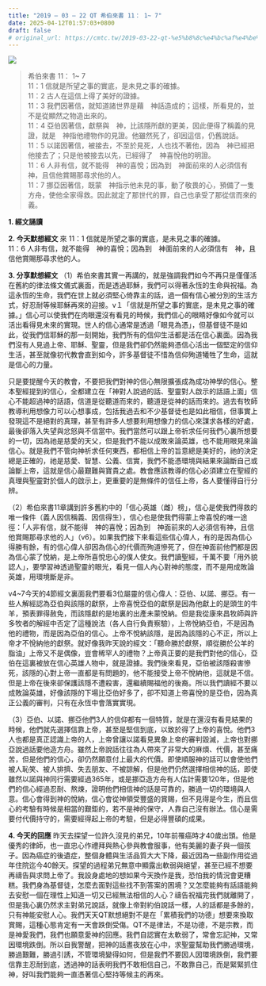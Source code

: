```yaml
---
title: "2019 – 03 – 22 QT 希伯來書 11： 1~ 7"
date: 2025-04-12T01:57:03+0800
draft: false
# original_url: https://cmtc.tw/2019-03-22-qt-%e5%b8%8c%e4%bc%af%e4%be%86%e6%9b%b8-11%ef%bc%9a-1-7
---
```


![](/images/qt.jpg)
> 希伯來書 11： 1~ 7  
> 11：1 信就是所望之事的實底，是未見之事的確據。  
> 11：2 古人在這信上得了美好的證據。  
> 11：3 我們因著信，就知道諸世界是藉　神話造成的；這樣，所看見的，並不是從顯然之物造出來的。  
> 11：4 亞伯因著信，獻祭與　神，比該隱所獻的更美，因此便得了稱義的見證，就是　神指他禮物作的見證。他雖然死了，卻因這信，仍舊說話。  
> 11：5 以諾因著信，被接去，不至於見死，人也找不著他，因為　神已經把他接去了；只是他被接去以先，已經得了　神喜悅他的明證。  
> 11：6 人非有信，就不能得　神的喜悅；因為到　神面前來的人必須信有　神，且信他賞賜那尋求他的人。  
> 11：7 挪亞因著信，既蒙　神指示他未見的事，動了敬畏的心，預備了一隻方舟，使他全家得救。因此就定了那世代的罪，自己也承受了那從信而來的義。

**1. 經文誦讀**

**2.  今天默想經文**
來 11：1 信就是所望之事的實底，是未見之事的確據。  
11：6 人非有信，就不能得　神的喜悅；因為到　神面前來的人必須信有　神，且信他賞賜那尋求他的人。

**3. 分享默想經文**
（1）希伯來書其實一再講的，就是強調我們如今不再只是僅僅活在舊約的律法條文儀式裏面，而是透過耶穌，我們可以得著永恆的生命與祝福。為這永恆的生命，我們在世上就必須堅心倚靠主的話，過一個有信心被分別的生活方式，好忍耐等候耶穌再來的迎接。v１「信就是所望之事的實底，是未見之事的確據。」信心可以使我們在肉眼還沒有看見的時候，我們信心的眼睛好像如今就可以活出看得見未來的實現。世人的信心通常是透過「眼見為憑」，但基督徒不是如此，從我們信耶穌的那一刻開始，我們所有的信仰生活都是活在信心裏面。因為我們沒有人見過上帝、耶穌、聖靈，但是我們卻仍然能夠憑信心活出一個堅定的信仰生活，甚至就像初代教會直到如今，許多基督徒不惜為信仰殉道犧牲了生命，這就是信心的力量。

只是要提醒今天的教會，不要把我們對神的信心無限擴張成為成功神學的信心。整本聖經提到的信心，全都建立在「神對人說過的話、聖靈對人啟示的話語上面」信心不能超過神的話語，信道是從聽道而來的，聽道是從神的話而來的。過去有牧師教導利用想像力可以心想事成，包括我過去和不少基督徒也是如此相信，但事實上發現這不是絕對的真理，甚至有許多人想要利用想像力的信心來謀求各樣的好處，最後卻落入失望與忿怒與不信當中。我們當然可以跟上帝祈求任何我們心裏所想要的一切，因為祂是慈愛的天父，但是我們不能以成敗來論英雄，也不能用眼見來論信心。就是我們不管向神祈求任何東西，都相信上帝的旨意總是美好的，祂的決定總是正確的，祂是慈愛、智慧、公義、信實，我們不能憑環境與結果來論斷自己或論斷上帝，這就是信心最艱難與寶貴之處。教會應該教導的信心必須建立在聖經的真理與聖靈對於個人的啟示上，更重要的是無條件的信任上帝，各人要懂得自行分辨。

（2）希伯來書11章講到許多舊約中的「信心英雄（雌）榜」，信心是使我們得救的唯一條件（義人因信稱義、因信得生），信心也是使我們得蒙上帝喜悅的唯一途徑：「人非有信，就不能得　神的喜悅；因為到　神面前來的人必須信有神，且信他賞賜那尋求他的人」（v6）。如果我們接下來看這些信心偉人，有的是因為信心得勝有餘，有的信心偉人卻因為信心的代價而殉道慘死了，但在神面前他們都是因為信心蒙了悅納，是上帝所喜悅忠心的僕人使女。我們讀聖經，千萬不要「用外貌認人」，要學習神透過聖靈的眼光，看見一個人內心對神的態度，而不是用成敗論英雄，用環境斷是非。

v4\~7今天的4節經文裏面我們要看3位屬靈的信心偉人：亞伯、以諾、挪亞。有一些人解經認為亞伯與該隱的獻祭，上帝喜悅亞伯的獻祭是因為他獻上的是頭生的牛羊，預表罪得赦免，而該隱獻的是地裏的出產未蒙悅納。但是我從康來昌牧師與許多牧者的解經中否定了這種說法（各人自行負責察驗），上帝悅納亞伯，不是因為他的禮物，而是因為亞伯的信心。上帝不悅納該隱，是因為該隱的心不正，所以上帝才不悅納他的獻祭。就好像我昨天說的經文：「聽命勝於獻祭，順從勝於公羊的脂油」上帝又不是偶像，豈會稀罕人的禮物？上帝真正要的是我們對他的信心，亞伯在這裏被放在信心英雄人物中，就是證據。我們後來看見，亞伯被該隱殺害慘死，該隱的心對上帝一直都是有問題的，他不能接受上帝不悅納他，這就是不信。但是上帝在後來卻保護該隱不遭殺害，還繼續賜福他的後裔。所以我們讀經不要以成敗論英雄，好像該隱的下場比亞伯好多了，卻不知道上帝喜悅的是亞伯，因為真正公義的審判，只有在永恆中會落實實現。

（3）亞伯、以諾、挪亞他們3人的信仰都有一個特質，就是在還沒有看見結果的時候，他們就先選擇信靠上帝，甚至是堅信到底，以致於得了上帝的喜悅。他們3人也都是真正認識上帝的人，上帝曾讓以諾看見異象上帝的審判毀滅，上帝也對挪亞說過話要他造方舟。雖然上帝說話往往為人帶來了非常大的麻煩、代價，甚至痛苦，但是他們的信心，卻仍然願意付上最大的代價。即使順服神的話可以會使他們被人恥笑、被人排擠、失去朋友、不被諒解，但是他們仍然選擇相信神的話，即使雖然以諾與神同行需要經過365年，或是挪亞造方舟有人估計需要120年，但是他們的信心經過忍耐、熬煉，證明他們相信神的話是可靠的，勝過一切的環境與人意。信心會得到神的悅納，信心會從神領受豐盛的賞賜，但不見得是今生，而且信心的考驗有時候是相當的艱鉅的，若不是神的保守，人靠自己沒有辦法。信心是需要付代價持守的，需要經得起上帝的考驗，但是必得豐碩的成果。

**4. 今天的回應**
昨天去探望一位許久沒見的弟兄，10年前罹癌時才40歲出頭。他是優秀的律師，也一直忠心作禮拜與熱心參與教會服事，他有美麗的妻子與一個孩子。因為癌症的後遺症，整個身體與生活品質大大下降，最近因為一些副作用從過年住院迄今40餘天。探望的過程弟兄無意中顯露出軟弱與絕望，甚至已經不想要再禱告與求問上帝了。我設身處地的想如果今天換作是我，恐怕我的情況會更糟糕。我們身為基督徒，怎麼去面對這些找不到答案的困境？又怎麼能夠有話語能夠去安慰一個在理性上知道一切又已經無法相信的人心？禱告祝福完我們就離開了，但是我心裏仍然求主對弟兄說話，就像上帝對約伯說話一樣，人的話都是多餘的，只有神能安慰人心。我們天天QT默想絕對不是在「累積我們的功德」想要來換取賞賜，這種心態肯定有一天會跌倒受傷。QT不是律法，不是功德，不是宗教，而是神愛我們，我們也願意愛神的回應。我們自認實在太軟弱了，常會忘記神，又常因環境跌倒。所以自我警醒，把神的話晝夜放在心中，求聖靈幫助我們勝過環境，勝過艱難，勝過引誘，不管環境變得如何，但是我們不要因人因環境跌倒，我們要信靠主忍耐到底，透過神的話表明我們不敢相信自己，不敢靠自己，而是緊緊抓住神，好叫我們能夠一直憑著信心堅持等候主的再來。
